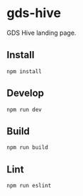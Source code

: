 # gds-hive

GDS Hive landing page.

## Install

    npm install

## Develop

    npm run dev

## Build

    npm run build

## Lint

    npm run eslint
